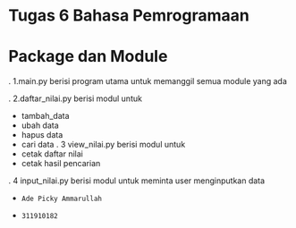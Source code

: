 #                                             Tugas 6 Bahasa Pemrogramaan

#                                               Package dan Module

. 1.main.py berisi program utama untuk memanggil semua module yang ada

. 2.daftar_nilai.py berisi modul untuk
* tambah_data
* ubah data
* hapus data
* cari data
. 3 view_nilai.py berisi modul untuk
*  cetak daftar nilai
*  cetak hasil pencarian

. 4 input_nilai.py berisi modul untuk meminta user menginputkan data



*     Ade Picky Ammarullah
*     311910182
